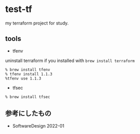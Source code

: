 # test-tf

my terraform project for study.

## tools

* tfenv

uninstall terraform if you installed with `brew install terraform`

```
% brew install tfenv
% tfenv install 1.1.3
%tfenv use 1.1.3
```

* tfsec

```
% brew install tfsec
```

## 参考にしたもの

* SoftwareDesign 2022-01

